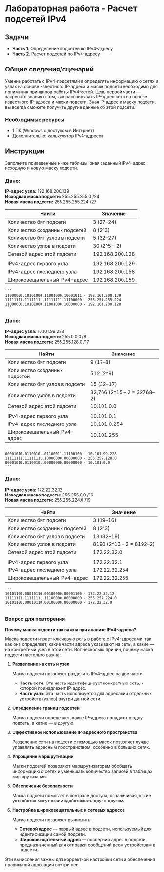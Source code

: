 # Лабораторная работа - Расчет подсетей IPv4

## Задачи

- **Часть 1**. Определение подсетей по IPv4-адресу
- **Часть 2**. Расчет подсетей по IPv4-адресу

## Общие сведения/сценарий

Умение работать с IPv4-подсетями и определять информацию о сетях и узлах на основе известного IP-адреса и маски подсети необходимо для понимания принципов работы IPv4-сетей. Цель первой части — закрепить знания о том, как рассчитывать IP-адрес сети на основе известного IP-адреса и маски подсети. Зная IP-адрес и маску подсети, вы всегда сможете получить другие данные об этой подсети.

### Необходимые ресурсы

- 1 ПК (Windows с доступом в Интернет)
- Дополнительно: калькулятор IPv4-адресов

## Инструкции

Заполните приведенные ниже таблицы, зная заданный IPv4-адрес, исходную и новую маску подсети.

### Дано:

**IP-адрес узла:** 192.168.200.139  
**Исходная маска подсети:** 255.255.255.0 /24  
**Новая маска подсети:** 255.255.255.224 /27  

| Найти                         | Значение                             |
|-------------------------------|--------------------------------------|
| Количество бит подсети        | 3 (27–24)                            |
| Количество созданных подсетей | 8 (2^3)                              |
| Количество бит узлов в подсети | 5 (32–27)                           |
| Количество узлов в подсети    | 30 (2^5 – 2)                         |
| Сетевой адрес этой подсети    | 192.168.200.128                      |
|                               |                                      |
| IPv4-адрес первого узла       | 192.168.200.129                      |
| IPv4-адрес последнего узла    | 192.168.200.158                      |
| Широковещательный IPv4-адрес  | 192.168.200.159                      |

    ```
    11000000.10101000.11001000.10001011 - 192.168.200.139
    11111111.11111111.11111111.11100000 - 255.255.255.224
    11000000.10101000.11001000.10000000 - 192.168.200.128
    ```

### Дано:

**IP-адрес узла:** 10.101.99.228  
**Исходная маска подсети:** 255.0.0.0 /8  
**Новая маска подсети:** 255.255.128.0 /17  

| Найти                         | Значение                             |
|-------------------------------|--------------------------------------|
| Количество бит подсети        | 9 (17–8)                             |
| Количество созданных подсетей | 512 (2^9)                            |
| Количество бит узлов в подсети | 15 (32–17)                          |
| Количество узлов в подсети    | 32,766 (2^15 – 2 = 32768–2)         |
| Сетевой адрес этой подсети    | 10.101.0.0                           |
|                               |                                      |
| IPv4-адрес первого узла       | 10.101.0.1                           |
| IPv4-адрес последнего узла    | 10.101.0.254                         |
| Широковещательный IPv4-адрес  | 10.101.255                           |

    ```
    00001010.01100101.01100011.11100100 - 10.101.99.228
    11111111.11111111.10000000.00000000 - 255.255.128.0
    00001010.01100101.00000000.00000000 - 10.101.0.0
    ```

### Дано:

**IP-адрес узла:** 172.22.32.12  
**Исходная маска подсети:** 255.255.0.0 /16  
**Новая маска подсети:** 255.255.224.0 /19  

| Найти                         | Значение                             |
|-------------------------------|--------------------------------------|
| Количество бит подсети        | 3 (19–16)                            |
| Количество созданных подсетей | 8 (2^3)                              |
| Количество бит узлов в подсети | 13 (32–19)                          |
| Количество узлов в подсети    | 8190 (2^13 – 2 = 8192–2)            |
| Сетевой адрес этой подсети    | 172.22.32.0                          |
|                               |                                      |
| IPv4-адрес первого узла       | 172.22.32.1                          |
| IPv4-адрес последнего узла    | 172.22.32.254                        |
| Широковещательный IPv4-адрес  | 172.22.32.255                        |

    ```
    10101100.00010110.00100000.00001100 - 172.22.32.12
    11111111.11111111.11100000.00000000 - 255.255.224.0
    10101100.00010110.00100000.00000000 - 172.22.32.0
    ```

### Вопрос для повторения

**Почему маска подсети так важна при анализе IPv4-адреса?**

Маска подсети играет ключевую роль в работе с IPv4-адресами, так как она определяет, какие части адреса указывают на сеть, а какие — на конкретный узел в этой сети. Вот несколько причин, почему маска подсети настолько важна:

1. **Разделение на сеть и узел**

   Маска подсети позволяет разделить IPv4-адрес на две части:
   - **Часть сети**: Эта часть идентифицирует конкретную сеть, к которой принадлежит IP-адрес.
   - **Часть узла**: Эта часть используется для адресации отдельных устройств (узлов) внутри данной сети.

2. **Определение границ подсетей**

   Маска подсети определяет, какие IP-адреса попадают в одну подсеть, а какие — в другую.

3. **Эффективное использование IP-адресного пространства**

   Разделение сети на подсети с помощью масок позволяет лучше управлять адресным пространством, особенно в больших сетях.

4. **Упрощение маршрутизации**

   Маски подсетей позволяют маршрутизаторам обобщать информацию о сетях и уменьшать количество записей в таблицах маршрутизации.

5. **Обеспечение безопасности**

   Маска подсети помогает в контроле доступа, ограничивая, какие устройства могут взаимодействовать друг с другом.

6. **Настройка широковещательных и сетевых адресов**

   Маска подсети позволяет вычислить:
   - **Сетевой адрес** — первый адрес в подсети, используемый для идентификации самой подсети.
   - **Широковещательный адрес** — последний адрес в подсети, предназначенный для отправки сообщений всем устройствам в подсети.

Эти вычисления важны для корректной настройки сети и обеспечения правильной адресации внутри нее.
